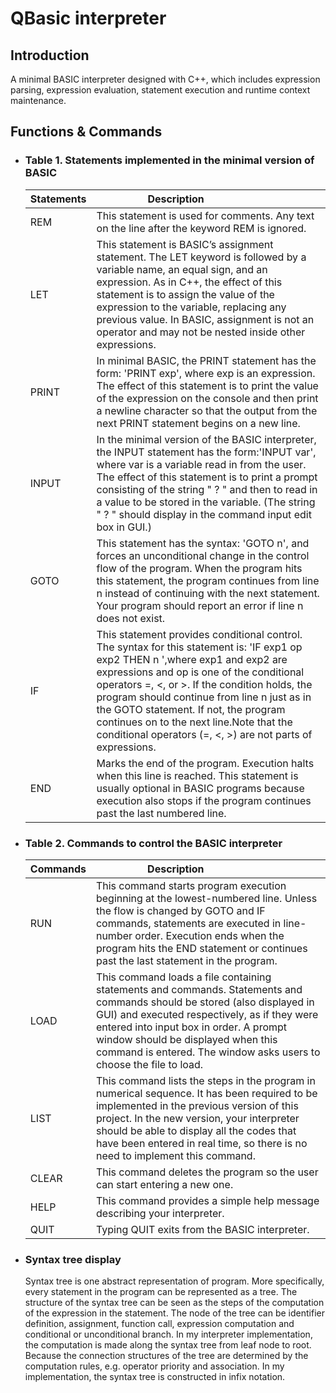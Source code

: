 # QBasic interpreter
## Introduction 
A minimal BASIC interpreter designed with C++, which includes expression parsing, expression evaluation, statement execution and runtime context maintenance.
## Functions & Commands
* ### Table 1. Statements implemented in the minimal version of BASIC
    | Statements  | Description <img width=100/> |
    |--------- | --------------------------------------------------|
    | REM | This statement is used for comments. Any text on the line after the keyword REM is ignored.  |
    | LET | This statement is BASIC’s assignment statement. The LET keyword is followed by a variable name, an equal sign, and an expression. As in C++, the effect of this statement is to assign the value of the expression to the variable, replacing any previous value. In BASIC, assignment is not an operator and may not be nested inside other expressions. |
    | PRINT | In minimal BASIC, the PRINT statement has the form: 'PRINT exp', where exp is an expression. The effect of this statement is to print the value of the expression on the console and then print a newline character so that the output from the next PRINT statement begins on a new line. |
    |INPUT |In the minimal version of the BASIC interpreter, the INPUT statement has the form:'INPUT var', where var is a variable read in from the user. The effect of this statement is to print a prompt consisting of the string " ? " and then to read in a value to be stored in the variable. (The string " ? " should display in the command input edit box in GUI.)|
    |GOTO |This statement has the syntax: 'GOTO n', and forces an unconditional change in the control flow of the program. When the program hits this statement, the program continues from line n instead of continuing with the next statement. Your program should report an error if line n does not exist.|
    |IF	 |This statement provides conditional control. The syntax for this statement is: 'IF exp1 op exp2 THEN n ',where exp1 and exp2 are expressions and op is one of the conditional operators =, <, or >. If the condition holds, the program should continue from line n just as in the GOTO statement. If not, the program continues on to the next line.Note that the conditional operators (=, <, >) are not parts of expressions.|
    |END |Marks the end of the program. Execution halts when this line is reached. This statement is usually optional in BASIC programs because execution also stops if the program continues past the last numbered line. |

* ### Table 2. Commands to control the BASIC interpreter  
    | Commands  | Description <img width=100/> |
    |--------- | --------------------------------------------------|
    |RUN|This command starts program execution beginning at the lowest-numbered line. Unless the flow is changed by GOTO and IF commands, statements are executed in line-number order. Execution ends when the program hits the END statement or continues past the last statement in the program. |
    |LOAD |This command loads a file containing statements and commands. Statements and commands should be stored (also displayed in GUI) and executed respectively, as if they were entered into input box in order. A prompt window should be displayed when this command is entered. The window asks users to choose the file to load.|
    |LIST |This command lists the steps in the program in numerical sequence. It has been required to be implemented in the previous version of this project. In the new version, your interpreter should be able to display all the codes that have been entered in real time, so there is no need to implement this command.|
    |CLEAR|This command deletes the program so the user can start entering a new one.|
    |HELP	|This command provides a simple help message describing your interpreter.|
    |QUIT	|Typing QUIT exits from the BASIC interpreter.|

* ### Syntax tree display
    Syntax tree is one abstract representation of program. More specifically, every statement in the program can be represented as a tree. The structure of the syntax tree can be seen as the steps of the computation of the expression in the statement. The node of the tree can be identifier definition, assignment, function call, expression computation and conditional or unconditional branch.  In my interpreter implementation, the computation is made along the syntax tree from leaf node to root. Because the connection structures of the tree are determined by the computation rules, e.g. operator priority and association. In my implementation, the syntax tree is constructed in infix notation.  

